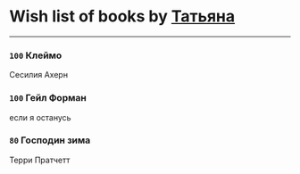 # Wish list of books by [Татьяна](http://vk.com/id73529875)
---

### `100` Клеймо
Сесилия Ахерн

### `100` Гейл Форман
если я останусь

### `80` Господин зима
Терри Пратчетт

